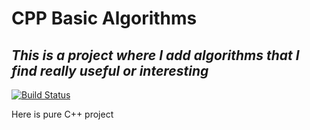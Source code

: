 # CPP Basic Algorithms
## _This is a project where I add algorithms that I find really useful or interesting_

[![Build Status](https://travis-ci.org/joemccann/dillinger.svg?branch=master)](https://travis-ci.org/joemccann/dillinger)

Here is pure C++ project

